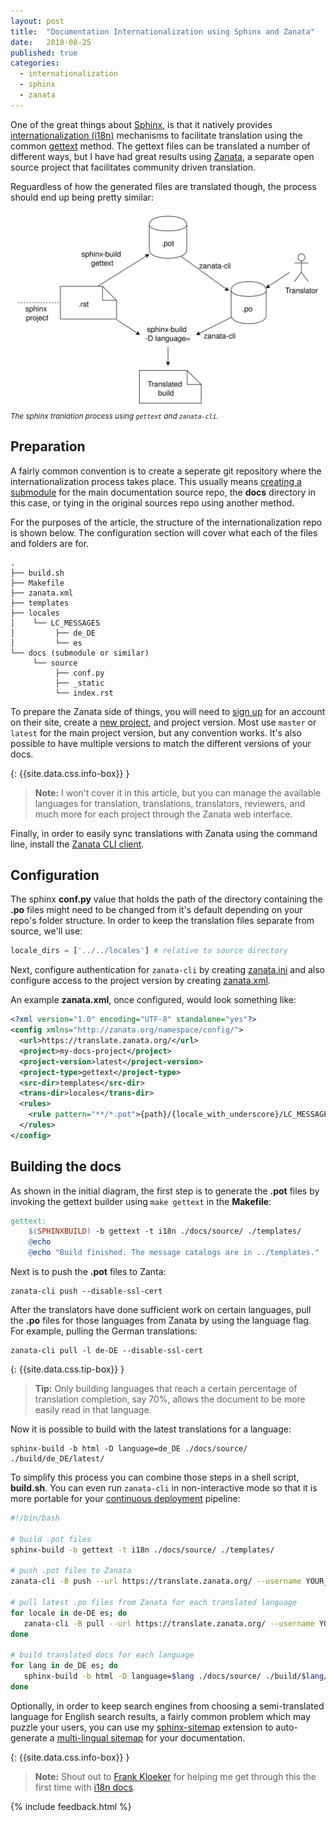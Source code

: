 ```yaml
---
layout: post
title:  "Documentation Internationalization using Sphinx and Zanata"
date:   2018-08-25
published: true
categories:
  - internationalization
  - sphinx
  - zanata
---
```


One of the great things about [Sphinx](http://www.sphinx-doc.org/en/stable/), is
that it natively provides [internationalization (i18n)](http://www.sphinx-doc.org/en/master/intl.html)
mechanisms to facilitate translation using the common [gettext](https://en.wikipedia.org/wiki/Gettext)
method. The gettext files can be translated a number of different ways, but I have
had great results using [Zanata](http://zanata.org/), a separate open source project
that facilitates community driven translation.

Reguardless of how the generated files are translated though, the process should end
up being pretty similar:

![Sphinx translation flow](/assets/images/posts/sphinx-translation-flow.svg) <small><i>The sphinx tranlation process using `gettext` and `zanata-cli`.</i></small>

## Preparation

A fairly common convention is to create a seperate git repository where the
internationalization process takes place. This usually means [creating a
submodule](https://chrisjean.com/git-submodules-adding-using-removing-and-updating/)
for the main documentation source repo, the **docs** directory in this case, or
tying in the original sources repo using another method.

For the purposes of the article, the structure of the internationalization repo
is shown below. The configuration section will cover what each of the files and
folders are for.

```
.
├── build.sh
├── Makefile
├── zanata.xml
├── templates
├── locales
│    └── LC_MESSAGES
│         ├── de_DE
│         └── es
└── docs (submodule or similar)
     └── source
          ├── conf.py
          ├── _static
          └── index.rst
```

To prepare the Zanata side of things, you will need to [sign up](https://translate.zanata.org/)
for an account on their site, create a [new project](http://docs.zanata.org/en/release/user-guide/projects/create-project/),
and project version. Most use `master` or `latest` for the main project version, but any
convention works. It's also possible to have multiple versions to match the
different versions of your docs.

{: {{site.data.css.info-box}} }
> **Note:** I won't cover it in this article, but you can manage the available
> languages for translation, translations, translators, reviewers, and much more
> for each project through the Zanata web interface.

Finally, in order to easily sync translations with Zanata using the command
line, install the [Zanata CLI client](http://docs.zanata.org/en/release/client/).

## Configuration

The sphinx **conf.py** value that holds the path of the directory containing the
**.po** files might need to be changed from it's default depending on your
repo's folder structure. In order to keep the translation files separate from
source, we'll use:

```python
locale_dirs = ['../../locales'] # relative to source directory
```

Next, configure authentication for `zanata-cli` by creating [zanata.ini](http://docs.zanata.org/en/release/client/configuration/)
and also configure access to the project version by creating [zanata.xml](http://docs.zanata.org/en/release/client/configuration/).

An example **zanata.xml**, once configured, would look something like:

```xml
<?xml version="1.0" encoding="UTF-8" standalone="yes"?>
<config xmlns="http://zanata.org/namespace/config/">
  <url>https://translate.zanata.org/</url>
  <project>my-docs-project</project>
  <project-version>latest</project-version>
  <project-type>gettext</project-type>
  <src-dir>templates</src-dir>
  <trans-dir>locales</trans-dir>
  <rules>
    <rule pattern="**/*.pot">{path}/{locale_with_underscore}/LC_MESSAGES/{filename}.po</rule>
  </rules>
</config>
```

## Building the docs

As shown in the initial diagram, the first step is to generate the **.pot** files
by invoking the gettext builder using `make gettext` in the **Makefile**:

```makefile
gettext:
	$(SPHINXBUILD) -b gettext -t i18n ./docs/source/ ./templates/
	@echo
	@echo "Build finished. The message catalogs are in ../templates."
```

Next is to push the **.pot** files to Zanta:

```
zanata-cli push --disable-ssl-cert
```

After the translators have done sufficient work on certain languages, pull the
**.po** files for those languages from Zanata by using the language flag. For
example, pulling the German translations:

```
zanata-cli pull -l de-DE --disable-ssl-cert
```

{: {{site.data.css.tip-box}} }
> **Tip:** Only building languages that reach a certain percentage of
translation completion, say 70%, allows the document to be more easily read in
that language.

Now it is possible to build with the latest translations for a language:

```
sphinx-build -b html -D language=de_DE ./docs/source/ ./build/de_DE/latest/
```

To simplify this process you can combine those steps in a shell script,
**build.sh**. You can even run `zanata-cli` in non-interactive mode so that it
is more portable for your [continuous deployment](/blog/continuous-deployment-of-a-sphinx-website-with-using-jenkins-and-docker.html) pipeline:

```bash
#!/bin/bash

# build .pot files
sphinx-build -b gettext -t i18n ./docs/source/ ./templates/

# push .pot files to Zanata
zanata-cli -B push --url https://translate.zanata.org/ --username YOUR_USERNAME --key YOUR_KEY --disable-ssl-cert

# pull latest .po files from Zanata for each translated language
for locale in de-DE es; do
   zanata-cli -B pull --url https://translate.zanata.org/ --username YOUR_USERNAME --key YOUR_KEY -l $locale --disable-ssl-cert
done

# build translated docs for each language
for lang in de_DE es; do
   sphinx-build -b html -D language=$lang ./docs/source/ ./build/$lang/latest
done
```

Optionally, in order to keep search engines from choosing a
semi-translated language for English search results, a fairly common problem which may puzzle
your users, you can use my [sphinx-sitemap](https://github.com/jdillard/sphinx-sitemap)
extension to auto-generate a [multi-lingual sitemap](https://en.wikipedia.org/wiki/Sitemaps#Multilingual_and_multinational_Sitemaps) for your documentation.

{: {{site.data.css.info-box}} }
> **Note:** Shout out to [Frank Kloeker](https://github.com/eumel8) for helping
me get through this the first time with [i18n docs](http://docs-i18n.readthedocs.io/en/latest/sphinx.html).

{% include feedback.html %}

